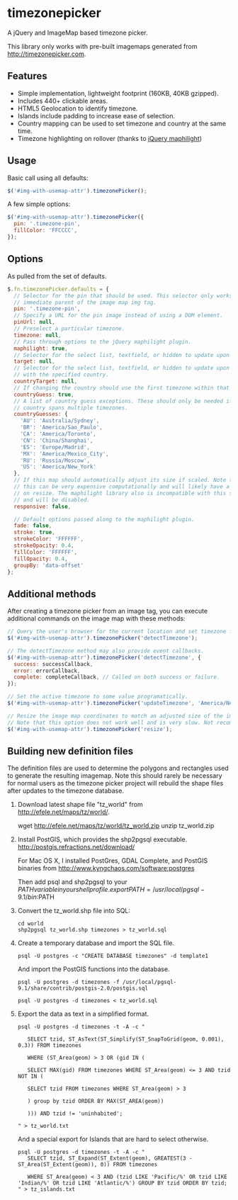 timezonepicker
==============

A jQuery and ImageMap based timezone picker.

This library only works with pre-built imagemaps generated from
http://timezonepicker.com.

Features
--------

- Simple implementation, lightweight footprint (160KB, 40KB gzipped).
- Includes 440+ clickable areas.
- HTML5 Geolocation to identify timezone.
- Islands include padding to increase ease of selection.
- Country mapping can be used to set timezone and country at the same time.
- Timezone highlighting on rollover (thanks to [jQuery maphilight](http://davidlynch.org/projects/maphilight/docs/))

Usage
-----

Basic call using all defaults:
```javascript
$('#img-with-usemap-attr').timezonePicker();
```

A few simple options:
```javascript
$('#img-with-usemap-attr').timezonePicker({
  pin: '.timezone-pin',
  fillColor: 'FFCCCC',
});
```

Options
-------
As pulled from the set of defaults.

```javascript
$.fn.timezonePicker.defaults = {
  // Selector for the pin that should be used. This selector only works in the
  // immediate parent of the image map img tag.
  pin: '.timezone-pin',
  // Specify a URL for the pin image instead of using a DOM element.
  pinUrl: null,
  // Preselect a particular timezone.
  timezone: null,
  // Pass through options to the jQuery maphilight plugin.
  maphilight: true,
  // Selector for the select list, textfield, or hidden to update upon click.
  target: null,
  // Selector for the select list, textfield, or hidden to update upon click
  // with the specified country.
  countryTarget: null,
  // If changing the country should use the first timezone within that country.
  countryGuess: true,
  // A list of country guess exceptions. These should only be needed if a
  // country spans multiple timezones.
  countryGuesses: {
    'AU': 'Australia/Sydney',
    'BR': 'America/Sao_Paulo',
    'CA': 'America/Toronto',
    'CN': 'China/Shanghai',
    'ES': 'Europe/Madrid',
    'MX': 'America/Mexico_City',
    'RU': 'Russia/Moscow',
    'US': 'America/New_York'
  },
  // If this map should automatically adjust its size if scaled. Note that
  // this can be very expensive computationally and will likely have a delay
  // on resize. The maphilight library also is incompatible with this setting
  // and will be disabled.
  responsive: false,

  // Default options passed along to the maphilight plugin.
  fade: false,
  stroke: true,
  strokeColor: 'FFFFFF',
  strokeOpacity: 0.4,
  fillColor: 'FFFFFF',
  fillOpacity: 0.4,
  groupBy: 'data-offset'
};
```

Additional methods
------------------
After creating a timezone picker from an image tag, you can execute additional
commands on the image map with these methods:

```javascript
// Query the user's browser for the current location and set timezone from that.
$('#img-with-usemap-attr').timezonePicker('detectTimezone');

// The detectTimezone method may also provide event callbacks.
$('#img-with-usemap-attr').timezonePicker('detectTimezone', {
  success: successCallback,
  error: errorCallback,
  complete: completeCallback, // Called on both success or failure.
});

// Set the active timezone to some value programatically.
$('#img-with-usemap-attr').timezonePicker('updateTimezone', 'America/New_York');

// Resize the image map coordinates to match an adjusted size of the image.
// Note that this option does not work well and is very slow. Not recommended.
$('#img-with-usemap-attr').timezonePicker('resize');
```

Building new definition files
-----------------------------

The definition files are used to determine the polygons and rectangles used to
generate the resulting imagemap. Note this should rarely be necessary for normal
users as the timezone picker project will rebuild the shape files after updates
to the timezone database.

1. Download latest shape file "tz_world" from
   http://efele.net/maps/tz/world/.

   wget http://efele.net/maps/tz/world/tz_world.zip
   unzip tz_world.zip

2. Install PostGIS, which provides the shp2pgsql executable.
   http://postgis.refractions.net/download/

   For Mac OS X, I installed PostGres, GDAL Complete, and PostGIS binaries from
   http://www.kyngchaos.com/software:postgres

   Then add psql and shp2pgsql to your $PATH variable in your shell profile.
   export PATH=/usr/local/pgsql-9.1/bin:$PATH

3. Convert the tz_world.shp file into SQL:

   ```
   cd world
   shp2pgsql tz_world.shp timezones > tz_world.sql
   ```

4. Create a temporary database and import the SQL file.

   ```
   psql -U postgres -c "CREATE DATABASE timezones" -d template1
   ```

   And import the PostGIS functions into the database.

   ```
   psql -U postgres -d timezones -f /usr/local/pgsql-9.1/share/contrib/postgis-2.0/postgis.sql

   psql -U postgres -d timezones < tz_world.sql
   ```

5. Export the data as text in a simplified format.

   ```
   psql -U postgres -d timezones -t -A -c "

      SELECT tzid, ST_AsText(ST_Simplify(ST_SnapToGrid(geom, 0.001), 0.3)) FROM timezones 

      WHERE (ST_Area(geom) > 3 OR (gid IN (

      SELECT MAX(gid) FROM timezones WHERE ST_Area(geom) <= 3 AND tzid NOT IN (

      SELECT tzid FROM timezones WHERE ST_Area(geom) > 3

      ) group by tzid ORDER BY MAX(ST_AREA(geom))

      ))) AND tzid != 'uninhabited';

   " > tz_world.txt
   ```

   And a special export for Islands that are hard to select otherwise.

   ```
   psql -U postgres -d timezones -t -A -c "
      SELECT tzid, ST_Expand(ST_Extent(geom), GREATEST(3 - ST_Area(ST_Extent(geom)), 0)) FROM timezones

      WHERE ST_Area(geom) < 3 AND (tzid LIKE 'Pacific/%' OR tzid LIKE 'Indian/%' OR tzid LIKE 'Atlantic/%') GROUP BY tzid ORDER BY tzid;
   " > tz_islands.txt
   ```
